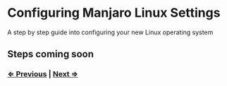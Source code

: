 # Configuring Manjaro Linux Settings

A step by step guide into configuring your new Linux operating system

## Steps coming soon

### [⇐ Previous](./3-installing-manjaro-linux.md) | [Next ⇒](./5-installing-the-software.md)

